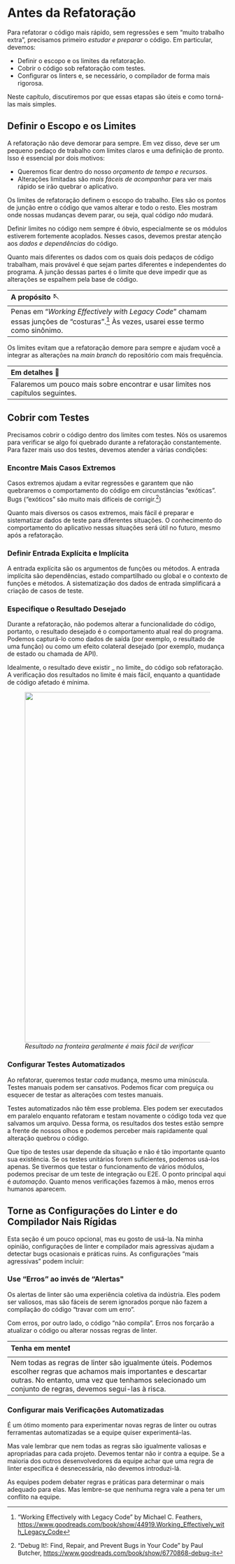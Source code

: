 # Antes da Refatoração

Para refatorar o código mais rápido, sem regressões e sem “muito trabalho extra”, precisamos primeiro _estudar e preparar_ o código. Em particular, devemos:

- Definir o escopo e os limites da refatoração.
- Cobrir o código sob refatoração com testes.
- Configurar os linters e, se necessário, o compilador de forma mais rigorosa.

Neste capítulo, discutiremos por que essas etapas são úteis e como torná-las mais simples.

## Definir o Escopo e os Limites

A refatoração não deve demorar para sempre. Em vez disso, deve ser um pequeno pedaço de trabalho com limites claros e uma definição de pronto. Isso é essencial por dois motivos:

- Queremos ficar dentro do nosso _orçamento de tempo e recursos_.
- Alterações limitadas são _mais fáceis de acompanhar_ para ver mais rápido se irão quebrar o aplicativo.

Os limites de refatoração definem o escopo do trabalho. Eles são os pontos de junção entre o código que vamos alterar e todo o resto. Eles mostram onde nossas mudanças devem parar, ou seja, qual código _não_ mudará.

Definir limites no código nem sempre é óbvio, especialmente se os módulos estiverem fortemente acoplados. Nesses casos, devemos prestar atenção aos _dados e dependências_ do código.

Quanto mais diferentes os dados com os quais dois pedaços de código trabalham, mais provável é que sejam partes diferentes e independentes do programa. A junção dessas partes é o limite que deve impedir que as alterações se espalhem pela base de código.

| A propósito 🪡                                                                                                                                        |
| :---------------------------------------------------------------------------------------------------------------------------------------------------- |
| Penas em “_Working Effectively with Legacy Code_” chamam essas junções de “costuras”.[^workingeffectively] Às vezes, usarei esse termo como sinônimo. |

Os limites evitam que a refatoração demore para sempre e ajudam você a integrar as alterações na _main branch_ do repositório com mais frequência.

| Em detalhes 🔬                                                                  |
| :------------------------------------------------------------------------------ |
| Falaremos um pouco mais sobre encontrar e usar limites nos capítulos seguintes. |

## Cobrir com Testes

Precisamos cobrir o código dentro dos limites com testes. Nós os usaremos para verificar se algo foi quebrado durante a refatoração constantemente. Para fazer mais uso dos testes, devemos atender a várias condições:

### Encontre Mais Casos Extremos

Casos extremos ajudam a evitar regressões e garantem que não quebraremos o comportamento do código em circunstâncias “exóticas”. Bugs (“exóticos” são muito mais difíceis de corrigir.[^debugit])

Quanto mais diversos os casos extremos, mais fácil é preparar e sistematizar dados de teste para diferentes situações. O conhecimento do comportamento do aplicativo nessas situações será útil no futuro, mesmo após a refatoração.

### Definir Entrada Explícita e Implícita

A entrada explícita são os argumentos de funções ou métodos. A entrada implícita são dependências, estado compartilhado ou global e o contexto de funções e métodos. A sistematização dos dados de entrada simplificará a criação de casos de teste.

### Especifique o Resultado Desejado

Durante a refatoração, não podemos alterar a funcionalidade do código, portanto, o resultado desejado é o comportamento atual real do programa. Podemos capturá-lo como dados de saída (por exemplo, o resultado de uma função) ou como um efeito colateral desejado (por exemplo, mudança de estado ou chamada de API).

Idealmente, o resultado deve existir _ no limite_ do código sob refatoração. A verificação dos resultados no limite é mais fácil, enquanto a quantidade de código afetado é mínima.

<figure>
  <img src="../images/03-result-on-edge.png" width="800">
  <figcaption><em>Resultado na fronteira geralmente é mais fácil de verificar</em></figcaption>
</figure>

### Configurar Testes Automatizados

Ao refatorar, queremos testar _cada_ mudança, mesmo uma minúscula. Testes manuais podem ser cansativos. Podemos ficar com preguiça ou esquecer de testar as alterações com testes manuais.

Testes automatizados não têm esse problema. Eles podem ser executados em paralelo enquanto refatoram e testam novamente o código toda vez que salvamos um arquivo. Dessa forma, os resultados dos testes estão sempre a frente de nossos olhos e podemos perceber mais rapidamente qual alteração quebrou o código.

Que tipo de testes usar depende da situação e não é tão importante quanto sua existência. Se os testes unitários forem suficientes, podemos usá-los apenas. Se tivermos que testar o funcionamento de vários módulos, podemos precisar de um teste de integração ou E2E. O ponto principal aqui é _automação_. Quanto menos verificações fazemos à mão, menos erros humanos aparecem.

## Torne as Configurações do Linter e do Compilador Nais Rígidas

Esta seção é um pouco opcional, mas eu gosto de usá-la. Na minha opinião, configurações de linter e compilador mais agressivas ajudam a detectar bugs ocasionais e práticas ruins. As configurações “mais agressivas” podem incluir:

### Use “Erros” ao invés de “Alertas"

Os alertas de linter são uma experiência coletiva da indústria. Eles podem ser valiosos, mas são fáceis de serem ignorados porque não fazem a compilação do código “travar com um erro”.

Com erros, por outro lado, o código “não compila”. Erros nos forçarão a atualizar o código ou alterar nossas regras de linter.

| Tenha em mente❗️                                                                                                                                                                                                           |
| :-------------------------------------------------------------------------------------------------------------------------------------------------------------------------------------------------------------------------- |
| Nem todas as regras de linter são igualmente úteis. Podemos escolher regras que achamos mais importantes e descartar outras. No entanto, uma vez que tenhamos selecionado um conjunto de regras, devemos segui-las à risca. |

### Configurar mais Verificações Automatizadas

É um ótimo momento para experimentar novas regras de linter ou outras ferramentas automatizadas se a equipe quiser experimentá-las.

Mas vale lembrar que nem todas as regras são igualmente valiosas e apropriadas para cada projeto. Devemos tentar não ir contra a equipe. Se a maioria dos outros desenvolvedores da equipe achar que uma regra de linter específica é desnecessária, não devemos introduzi-lá.

As equipes podem debater regras e práticas para determinar o mais adequado para elas. Mas lembre-se que nenhuma regra vale a pena ter um conflito na equipe.

[^workingeffectively]: “Working Effectively with Legacy Code” by Michael C. Feathers, https://www.goodreads.com/book/show/44919.Working_Effectively_with_Legacy_Code
[^debugit]: “Debug It!: Find, Repair, and Prevent Bugs in Your Code” by Paul Butcher, https://www.goodreads.com/book/show/6770868-debug-it
